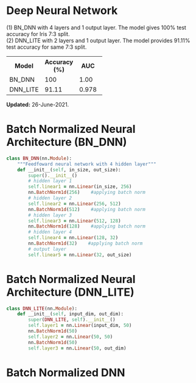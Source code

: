 # Deep Neural Network   
(1) BN_DNN with 4 layers and 1 output layer. The model gives 100% test accuracy for Iris 7:3 split. <br> 
(2) DNN_LITE with 2 layers and 1 output layer. The model provides 91.11% test accuracy for same 7:3 split.

<table style="width:50%">
  <tr>
    <th>Model</th>
    <th>Accuracy (%)</th>
    <th>AUC</th> 
    <th>#Param</>
  </tr>
  <tr>
    <td>BN_DNN</td>
    <td>100</td>
    <td>1.00</td>
    <td>202,755</td>
  </tr>
  <tr>
    <td>DNN_LITE</td>
    <td>91.11</td>
    <td>0.978</td>
    <td>2,953</td>
  </tr>
</table>

<p><strong>Updated:</strong> 26-June-2021.</p>


# Batch Normalized Neural Architecture (BN_DNN)
```ruby
class BN_DNN(nn.Module):
    """Feedfoward neural network with 4 hidden layer"""
    def __init__(self, in_size, out_size):
        super().__init__()
        # hidden layer 1
        self.linear1 = nn.Linear(in_size, 256)
        nn.BatchNorm1d(256)    #applying batch norm
        # hidden layer 2
        self.linear2 = nn.Linear(256, 512)
        nn.BatchNorm1d(512)    #applying batch norm
        # hidden layer 3
        self.linear3 = nn.Linear(512, 128)
        nn.BatchNorm1d(128)    #applying batch norm
        # hidden layer 4
        self.linear4 = nn.Linear(128, 32)
        nn.BatchNorm1d(32)    #applying batch norm
        # output layer
        self.linear5 = nn.Linear(32, out_size)
```
# Batch Normalized Neural Architecture (DNN_LITE)
```ruby
class DNN_LITE(nn.Module):
    def __init__(self, input_dim, out_dim):
        super(DNN_LITE, self).__init__()
        self.layer1 = nn.Linear(input_dim, 50)
        nn.BatchNorm1d(50)
        self.layer2 = nn.Linear(50, 50)
        nn.BatchNorm1d(50)
        self.layer3 = nn.Linear(50, out_dim)
```

# Batch Normalized DNN
